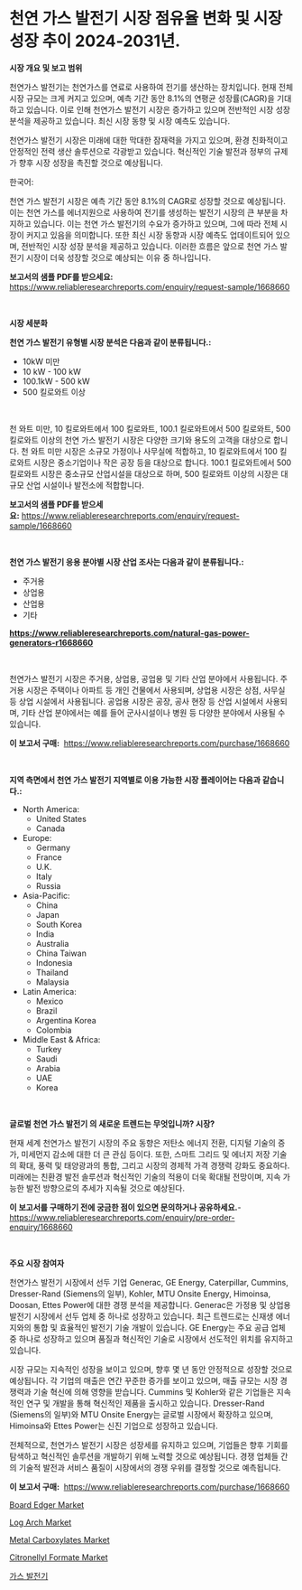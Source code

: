 <p><h1>천연 가스 발전기 시장 점유율 변화 및 시장 성장 추이 2024-2031년.</h1></p><p><strong>시장 개요 및 보고 범위</strong></p>
<p><p>천연가스 발전기는 천연가스를 연료로 사용하여 전기를 생산하는 장치입니다. 현재 전체 시장 규모는 크게 커지고 있으며, 예측 기간 동안 8.1%의 연평균 성장률(CAGR)을 기대하고 있습니다. 이로 인해 천연가스 발전기 시장은 증가하고 있으며 전반적인 시장 성장 분석을 제공하고 있습니다. 최신 시장 동향 및 시장 예측도 있습니다.</p><p>천연가스 발전기 시장은 미래에 대한 막대한 잠재력을 가지고 있으며, 환경 친화적이고 안정적인 전력 생산 솔루션으로 각광받고 있습니다. 혁신적인 기술 발전과 정부의 규제가 향후 시장 성장을 촉진할 것으로 예상됩니다.</p><p>한국어:</p><p>천연 가스 발전기 시장은 예측 기간 동안 8.1%의 CAGR로 성장할 것으로 예상됩니다. 이는 천연 가스를 에너지원으로 사용하여 전기를 생성하는 발전기 시장의 큰 부분을 차지하고 있습니다. 이는 천연 가스 발전기의 수요가 증가하고 있으며, 그에 따라 전체 시장이 커지고 있음을 의미합니다. 또한 최신 시장 동향과 시장 예측도 업데이트되어 있으며, 전반적인 시장 성장 분석을 제공하고 있습니다. 이러한 흐름은 앞으로 천연 가스 발전기 시장이 더욱 성장할 것으로 예상되는 이유 중 하나입니다.</p></p>
<p><strong>보고서의 샘플 PDF를 받으세요:</strong> <a href="https://www.reliableresearchreports.com/enquiry/request-sample/1668660">https://www.reliableresearchreports.com/enquiry/request-sample/1668660</a></p>
<p>&nbsp;</p>
<p><strong>시장 세분화</strong></p>
<p><strong>천연 가스 발전기 유형별 시장 분석은 다음과 같이 분류됩니다.:</strong></p>
<p><ul><li>10kW 미만</li><li>10 kW - 100 kW</li><li>100.1kW - 500 kW</li><li>500 킬로와트 이상</li></ul></p>
<p>&nbsp;</p>
<p><p>천 와트 미만, 10 킬로와트에서 100 킬로와트, 100.1 킬로와트에서 500 킬로와트, 500 킬로와트 이상의 천연 가스 발전기 시장은 다양한 크기와 용도의 고객을 대상으로 합니다. 천 와트 미만 시장은 소규모 가정이나 사무실에 적합하고, 10 킬로와트에서 100 킬로와트 시장은 중소기업이나 작은 공장 등을 대상으로 합니다. 100.1 킬로와트에서 500 킬로와트 시장은 중소규모 산업시설을 대상으로 하며, 500 킬로와트 이상의 시장은 대규모 산업 시설이나 발전소에 적합합니다.</p></p>
<p><strong>보고서의 샘플 PDF를 받으세요:</strong>&nbsp;<a href="https://www.reliableresearchreports.com/enquiry/request-sample/1668660">https://www.reliableresearchreports.com/enquiry/request-sample/1668660</a></p>
<p>&nbsp;</p>
<p><strong> 천연 가스 발전기 응용 분야별 시장 산업 조사는 다음과 같이 분류됩니다.:</strong></p>
<p><ul><li>주거용</li><li>상업용</li><li>산업용</li><li>기타</li></ul></p>
<p><strong><a href="https://www.reliableresearchreports.com/natural-gas-power-generators-r1668660">https://www.reliableresearchreports.com/natural-gas-power-generators-r1668660</a></strong></p>
<p>&nbsp;</p>
<p><p>천연가스 발전기 시장은 주거용, 상업용, 공업용 및 기타 산업 분야에서 사용됩니다. 주거용 시장은 주택이나 아파트 등 개인 건물에서 사용되며, 상업용 시장은 상점, 사무실 등 상업 시설에서 사용됩니다. 공업용 시장은 공장, 공사 현장 등 산업 시설에서 사용되며, 기타 산업 분야에서는 예를 들어 군사시설이나 병원 등 다양한 분야에서 사용될 수 있습니다.</p></p>
<p><strong>이 보고서 구매:</strong>&nbsp; <a href="https://www.reliableresearchreports.com/purchase/1668660">https://www.reliableresearchreports.com/purchase/1668660</a></p>
<p>&nbsp;</p>
<p><strong>지역 측면에서 천연 가스 발전기 지역별로 이용 가능한 시장 플레이어는 다음과 같습니다.:</strong></p>
<p><ul>
    <li>
        North America:
        <ul>
            <li>United States</li>
            <li>Canada</li>
        </ul>
    </li>
    <li>
        Europe:
        <ul>
            <li>Germany</li>
            <li>France</li>
            <li>U.K.</li>
            <li>Italy</li>
            <li>Russia</li>
        </ul>
    </li>
    <li>
        Asia-Pacific:
        <ul>
            <li>China</li>
            <li>Japan</li>
            <li>South Korea</li>
            <li>India</li>
            <li>Australia</li>
            <li>China Taiwan</li>
            <li>Indonesia</li>
            <li>Thailand</li>
            <li>Malaysia</li>
        </ul>
    </li>
    <li>
        Latin America:
        <ul>
            <li>Mexico</li>
            <li>Brazil</li>
            <li>Argentina Korea</li>
            <li>Colombia</li>
        </ul>
    </li>
    <li>
        Middle East & Africa:
        <ul>
            <li>Turkey</li>
            <li>Saudi</li>
            <li>Arabia</li>
            <li>UAE</li>
            <li>Korea</li>
        </ul>
    </li>
    </ul></p>
<p>&nbsp;</p>
<p><strong>글로벌 천연 가스 발전기 의 새로운 트렌드는 무엇입니까? 시장?</strong></p>
<p><p>현재 세계 천연가스 발전기 시장의 주요 동향은 저탄소 에너지 전환, 디지털 기술의 증가, 미세먼지 감소에 대한 더 큰 관심 등이다. 또한, 스마트 그리드 및 에너지 저장 기술의 확대, 풍력 및 태양광과의 통합, 그리고 시장의 경제적 가격 경쟁력 강화도 중요하다. 미래에는 친환경 발전 솔루션과 혁신적인 기술의 적용이 더욱 확대될 전망이며, 지속 가능한 발전 방향으로의 추세가 지속될 것으로 예상된다.</p></p>
<p><strong>이 보고서를 구매하기 전에 궁금한 점이 있으면 문의하거나 공유하세요.</strong>- <a href="https://www.reliableresearchreports.com/enquiry/pre-order-enquiry/1668660">https://www.reliableresearchreports.com/enquiry/pre-order-enquiry/1668660</a></p>
<p>&nbsp;</p>
<p><strong>주요 시장 참여자</strong></p>
<p><p>천연가스 발전기 시장에서 선두 기업 Generac, GE Energy, Caterpillar, Cummins, Dresser-Rand (Siemens의 일부), Kohler, MTU Onsite Energy, Himoinsa, Doosan, Ettes Power에 대한 경쟁 분석을 제공합니다. Generac은 가정용 및 상업용 발전기 시장에서 선두 업체 중 하나로 성장하고 있습니다. 최근 트렌드로는 신재생 에너지와의 통합 및 효율적인 발전기 기술 개발이 있습니다. GE Energy는 주요 공급 업체 중 하나로 성장하고 있으며 품질과 혁신적인 기술로 시장에서 선도적인 위치를 유지하고 있습니다.</p><p>시장 규모는 지속적인 성장을 보이고 있으며, 향후 몇 년 동안 안정적으로 성장할 것으로 예상됩니다. 각 기업의 매출은 연간 꾸준한 증가를 보이고 있으며, 매출 규모는 시장 경쟁력과 기술 혁신에 의해 영향을 받습니다. Cummins 및 Kohler와 같은 기업들은 지속적인 연구 및 개발을 통해 혁신적인 제품을 출시하고 있습니다. Dresser-Rand (Siemens의 일부)와 MTU Onsite Energy는 글로벌 시장에서 확장하고 있으며, Himoinsa와 Ettes Power는 신진 기업으로 성장하고 있습니다.</p><p>전체적으로, 천연가스 발전기 시장은 성장세를 유지하고 있으며, 기업들은 향후 기회를 탐색하고 혁신적인 솔루션을 개발하기 위해 노력할 것으로 예상됩니다. 경쟁 업체들 간의 기술적 발전과 서비스 품질이 시장에서의 경쟁 우위를 결정할 것으로 예측됩니다.</p></p>
<p><strong>이 보고서 구매:</strong>&nbsp;&nbsp;<a href="https://www.reliableresearchreports.com/purchase/1668660">https://www.reliableresearchreports.com/purchase/1668660</a></p>
<p><p><a href="https://github.com/redneck06/Market-Research-Report-List-2/blob/main/board-edger-market.md">Board Edger Market</a></p><p><a href="https://github.com/nicoletavirag/Market-Research-Report-List-2/blob/main/log-arch-market.md">Log Arch Market</a></p><p><a href="https://issuu.com/reportprime-2/docs/metal-carboxylates-market-size-2030.pptx">Metal Carboxylates Market</a></p><p><a href="https://issuu.com/reportprime-2/docs/citronellyl-formate-market-size-2030.pptx">Citronellyl Formate Market</a></p><p><a href="https://github.com/LanceOlsotn8978/Market-Research-Report-List-1/blob/main/831932825809.md">가스 발전기</a></p></p>
